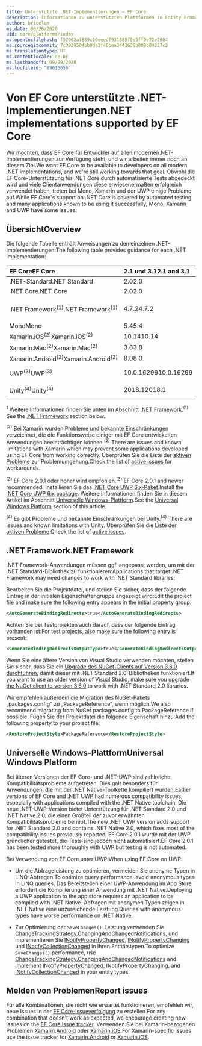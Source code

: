 ```yaml
---
title: Unterstützte .NET-Implementierungen – EF Core
description: Informationen zu unterstützten Plattformen in Entity Framework Core-Versionen
author: bricelam
ms.date: 06/26/2020
uid: core/platforms/index
ms.openlocfilehash: f57002af869c16eeedf931085f5e5ff9e72e2984
ms.sourcegitcommit: 7c3939504bb9da3f46bea3443638b808c04227c2
ms.translationtype: HT
ms.contentlocale: de-DE
ms.lasthandoff: 09/09/2020
ms.locfileid: "89616656"
---
```

# <a name="net-implementations-supported-by-ef-core"></a><span data-ttu-id="d3515-103">Von EF Core unterstützte .NET-Implementierungen</span><span class="sxs-lookup"><span data-stu-id="d3515-103">.NET implementations supported by EF Core</span></span>

<span data-ttu-id="d3515-104">Wir möchten, dass EF Core für Entwickler auf allen modernen.NET-Implementierungen zur Verfügung steht, und wir arbeiten immer noch an diesem Ziel.</span><span class="sxs-lookup"><span data-stu-id="d3515-104">We want EF Core to be available to developers on all modern .NET implementations, and we're still working towards that goal.</span></span> <span data-ttu-id="d3515-105">Obwohl die EF Core-Unterstützung für .NET Core durch automatisierte Tests abgedeckt wird und viele Clientanwendungen diese erwiesenermaßen erfolgreich verwendet haben, treten bei Mono, Xamarin und der UWP einige Probleme auf.</span><span class="sxs-lookup"><span data-stu-id="d3515-105">While EF Core's support on .NET Core is covered by automated testing and many applications known to be using it successfully, Mono, Xamarin and UWP have some issues.</span></span>

## <a name="overview"></a><span data-ttu-id="d3515-106">Übersicht</span><span class="sxs-lookup"><span data-stu-id="d3515-106">Overview</span></span>

<span data-ttu-id="d3515-107">Die folgende Tabelle enthält Anweisungen zu den einzelnen .NET-Implementierungen:</span><span class="sxs-lookup"><span data-stu-id="d3515-107">The following table provides guidance for each .NET implementation:</span></span>

| <span data-ttu-id="d3515-108">EF Core</span><span class="sxs-lookup"><span data-stu-id="d3515-108">EF Core</span></span>                       | <span data-ttu-id="d3515-109">2.1 und 3.1</span><span class="sxs-lookup"><span data-stu-id="d3515-109">2.1 and 3.1</span></span> | <span data-ttu-id="d3515-110">5.0</span><span class="sxs-lookup"><span data-stu-id="d3515-110">5.0</span></span>             |
|:------------------------------|:------------|:----------------|
| <span data-ttu-id="d3515-111">.NET-Standard</span><span class="sxs-lookup"><span data-stu-id="d3515-111">.NET Standard</span></span>                 | <span data-ttu-id="d3515-112">2.0</span><span class="sxs-lookup"><span data-stu-id="d3515-112">2.0</span></span>         | <span data-ttu-id="d3515-113">2.1</span><span class="sxs-lookup"><span data-stu-id="d3515-113">2.1</span></span>             |
| <span data-ttu-id="d3515-114">.NET Core</span><span class="sxs-lookup"><span data-stu-id="d3515-114">.NET Core</span></span>                     | <span data-ttu-id="d3515-115">2.0</span><span class="sxs-lookup"><span data-stu-id="d3515-115">2.0</span></span>         | <span data-ttu-id="d3515-116">3.0</span><span class="sxs-lookup"><span data-stu-id="d3515-116">3.0</span></span>             |
| <span data-ttu-id="d3515-117">.NET Framework<sup>(1)</sup></span><span class="sxs-lookup"><span data-stu-id="d3515-117">.NET Framework<sup>(1)</sup></span></span>  | <span data-ttu-id="d3515-118">4.7.2</span><span class="sxs-lookup"><span data-stu-id="d3515-118">4.7.2</span></span>       | <span data-ttu-id="d3515-119">(Nicht unterstützt)</span><span class="sxs-lookup"><span data-stu-id="d3515-119">(not supported)</span></span> |
| <span data-ttu-id="d3515-120">Mono</span><span class="sxs-lookup"><span data-stu-id="d3515-120">Mono</span></span>                          | <span data-ttu-id="d3515-121">5.4</span><span class="sxs-lookup"><span data-stu-id="d3515-121">5.4</span></span>         | <span data-ttu-id="d3515-122">6.4</span><span class="sxs-lookup"><span data-stu-id="d3515-122">6.4</span></span>             |
| <span data-ttu-id="d3515-123">Xamarin.iOS<sup>(2)</sup></span><span class="sxs-lookup"><span data-stu-id="d3515-123">Xamarin.iOS<sup>(2)</sup></span></span>     | <span data-ttu-id="d3515-124">10.14</span><span class="sxs-lookup"><span data-stu-id="d3515-124">10.14</span></span>       | <span data-ttu-id="d3515-125">12.16</span><span class="sxs-lookup"><span data-stu-id="d3515-125">12.16</span></span>           |
| <span data-ttu-id="d3515-126">Xamarin.Mac<sup>(2)</sup></span><span class="sxs-lookup"><span data-stu-id="d3515-126">Xamarin.Mac<sup>(2)</sup></span></span>     | <span data-ttu-id="d3515-127">3.8</span><span class="sxs-lookup"><span data-stu-id="d3515-127">3.8</span></span>         | <span data-ttu-id="d3515-128">5.16</span><span class="sxs-lookup"><span data-stu-id="d3515-128">5.16</span></span>            |
| <span data-ttu-id="d3515-129">Xamarin.Android<sup>(2)</sup></span><span class="sxs-lookup"><span data-stu-id="d3515-129">Xamarin.Android<sup>(2)</sup></span></span> | <span data-ttu-id="d3515-130">8.0</span><span class="sxs-lookup"><span data-stu-id="d3515-130">8.0</span></span>         | <span data-ttu-id="d3515-131">10.0</span><span class="sxs-lookup"><span data-stu-id="d3515-131">10.0</span></span>            |
| <span data-ttu-id="d3515-132">UWP<sup>(3)</sup></span><span class="sxs-lookup"><span data-stu-id="d3515-132">UWP<sup>(3)</sup></span></span>             | <span data-ttu-id="d3515-133">10.0.16299</span><span class="sxs-lookup"><span data-stu-id="d3515-133">10.0.16299</span></span>  | <span data-ttu-id="d3515-134">Wird nachgeliefert.</span><span class="sxs-lookup"><span data-stu-id="d3515-134">TBD</span></span>             |
| <span data-ttu-id="d3515-135">Unity<sup>(4)</sup></span><span class="sxs-lookup"><span data-stu-id="d3515-135">Unity<sup>(4)</sup></span></span>           | <span data-ttu-id="d3515-136">2018.1</span><span class="sxs-lookup"><span data-stu-id="d3515-136">2018.1</span></span>      | <span data-ttu-id="d3515-137">Wird nachgeliefert.</span><span class="sxs-lookup"><span data-stu-id="d3515-137">TBD</span></span>             |

<span data-ttu-id="d3515-138"><sup>1</sup> Weitere Informationen finden Sie unten im Abschnitt [.NET Framework](#net-framework).</span><span class="sxs-lookup"><span data-stu-id="d3515-138"><sup>(1)</sup> See the [.NET Framework](#net-framework) section below.</span></span>

<span data-ttu-id="d3515-139"><sup>(2)</sup> Bei Xamarin wurden Probleme und bekannte Einschränkungen verzeichnet, die die Funktionsweise einiger mit EF Core entwickelten Anwendungen beeinträchtigen können.</span><span class="sxs-lookup"><span data-stu-id="d3515-139"><sup>(2)</sup> There are issues and known limitations with Xamarin which may prevent some applications developed using EF Core from working correctly.</span></span> <span data-ttu-id="d3515-140">Überprüfen Sie die Liste der [aktiven Probleme](https://github.com/aspnet/entityframeworkCore/issues?q=is%3Aopen+is%3Aissue+label%3Aarea-xamarin) zur Problemumgehung.</span><span class="sxs-lookup"><span data-stu-id="d3515-140">Check the list of [active issues](https://github.com/aspnet/entityframeworkCore/issues?q=is%3Aopen+is%3Aissue+label%3Aarea-xamarin) for workarounds.</span></span>

<span data-ttu-id="d3515-141"><sup>(3)</sup> EF Core 2.0.1 oder höher wird empfohlen.</span><span class="sxs-lookup"><span data-stu-id="d3515-141"><sup>(3)</sup> EF Core 2.0.1 and newer recommended.</span></span> <span data-ttu-id="d3515-142">Installieren Sie das [.NET Core UWP 6.x-Paket](https://www.nuget.org/packages/Microsoft.NETCore.UniversalWindowsPlatform/).</span><span class="sxs-lookup"><span data-stu-id="d3515-142">Install the [.NET Core UWP 6.x package](https://www.nuget.org/packages/Microsoft.NETCore.UniversalWindowsPlatform/).</span></span> <span data-ttu-id="d3515-143">Weitere Informationen finden Sie in diesem Artikel im Abschnitt [Universelle Windows-Plattform](#universal-windows-platform).</span><span class="sxs-lookup"><span data-stu-id="d3515-143">See the [Universal Windows Platform](#universal-windows-platform) section of this article.</span></span>

<span data-ttu-id="d3515-144"><sup>(4)</sup> Es gibt Probleme und bekannte Einschränkungen bei Unity.</span><span class="sxs-lookup"><span data-stu-id="d3515-144"><sup>(4)</sup> There are issues and known limitations with Unity.</span></span> <span data-ttu-id="d3515-145">Überprüfen Sie die Liste der [aktiven Probleme](https://github.com/aspnet/entityframeworkCore/issues?q=is%3Aopen+is%3Aissue+label%3Aarea-unity).</span><span class="sxs-lookup"><span data-stu-id="d3515-145">Check the list of [active issues](https://github.com/aspnet/entityframeworkCore/issues?q=is%3Aopen+is%3Aissue+label%3Aarea-unity).</span></span>

## <a name="net-framework"></a><span data-ttu-id="d3515-146">.NET Framework</span><span class="sxs-lookup"><span data-stu-id="d3515-146">.NET Framework</span></span>

<span data-ttu-id="d3515-147">.NET Framework-Anwendungen müssen ggf. angepasst werden, um mit der .NET Standard-Bibliothek zu funktionieren:</span><span class="sxs-lookup"><span data-stu-id="d3515-147">Applications that target .NET Framework may need changes to work with .NET Standard libraries:</span></span>

<span data-ttu-id="d3515-148">Bearbeiten Sie die Projektdatei, und stellen Sie sicher, dass der folgende Eintrag in der initialen Eigenschaftengruppe angezeigt wird:</span><span class="sxs-lookup"><span data-stu-id="d3515-148">Edit the project file and make sure the following entry appears in the initial property group:</span></span>

``` xml
<AutoGenerateBindingRedirects>true</AutoGenerateBindingRedirects>
```

<span data-ttu-id="d3515-149">Achten Sie bei Testprojekten auch darauf, dass der folgende Eintrag vorhanden ist:</span><span class="sxs-lookup"><span data-stu-id="d3515-149">For test projects, also make sure the following entry is present:</span></span>

``` xml
<GenerateBindingRedirectsOutputType>true</GenerateBindingRedirectsOutputType>
```

<span data-ttu-id="d3515-150">Wenn Sie eine ältere Version von Visual Studio verwenden möchten, stellen Sie sicher, dass Sie ein [Upgrade des NuGet-Clients auf Version 3.6.0 durchführen](https://www.nuget.org/downloads), damit dieser mit .NET Standard 2.0-Bibliotheken funktioniert.</span><span class="sxs-lookup"><span data-stu-id="d3515-150">If you want to use an older version of Visual Studio, make sure you [upgrade the NuGet client to version 3.6.0](https://www.nuget.org/downloads) to work with .NET Standard 2.0 libraries.</span></span>

<span data-ttu-id="d3515-151">Wir empfehlen außerdem die Migration des NuGet-Pakets „packages.config“ zu „PackageReference“, wenn möglich.</span><span class="sxs-lookup"><span data-stu-id="d3515-151">We also recommend migrating from NuGet packages.config to PackageReference if possible.</span></span> <span data-ttu-id="d3515-152">Fügen Sie der Projektdatei die folgende Eigenschaft hinzu:</span><span class="sxs-lookup"><span data-stu-id="d3515-152">Add the following property to your project file:</span></span>

``` xml
<RestoreProjectStyle>PackageReference</RestoreProjectStyle>
```

## <a name="universal-windows-platform"></a><span data-ttu-id="d3515-153">Universelle Windows-Plattform</span><span class="sxs-lookup"><span data-stu-id="d3515-153">Universal Windows Platform</span></span>

<span data-ttu-id="d3515-154">Bei älteren Versionen der EF Core- und .NET-UWP sind zahlreiche Kompatibilitätsprobleme aufgetreten. Dies galt besonders für Anwendungen, die mit der .NET Native-Toolkette kompiliert wurden.</span><span class="sxs-lookup"><span data-stu-id="d3515-154">Earlier versions of EF Core and .NET UWP had numerous compatibility issues, especially with applications compiled with the .NET Native toolchain.</span></span> <span data-ttu-id="d3515-155">Die neue .NET-UWP-Version bietet Unterstützung für .NET Standard 2.0 und .NET Native 2.0, die einen Großteil der zuvor erwähnten Kompatibilitätsprobleme behebt.</span><span class="sxs-lookup"><span data-stu-id="d3515-155">The new .NET UWP version adds support for .NET Standard 2.0 and contains .NET Native 2.0, which fixes most of the compatibility issues previously reported.</span></span> <span data-ttu-id="d3515-156">EF Core 2.0.1 wurde mit der UWP gründlicher getestet, die Tests sind jedoch nicht automatisiert.</span><span class="sxs-lookup"><span data-stu-id="d3515-156">EF Core 2.0.1 has been tested more thoroughly with UWP but testing is not automated.</span></span>

<span data-ttu-id="d3515-157">Bei Verwendung von EF Core unter UWP:</span><span class="sxs-lookup"><span data-stu-id="d3515-157">When using EF Core on UWP:</span></span>

* <span data-ttu-id="d3515-158">Um die Abfrageleistung zu optimieren, vermeiden Sie anonyme Typen in LINQ-Abfragen.</span><span class="sxs-lookup"><span data-stu-id="d3515-158">To optimize query performance, avoid anonymous types in LINQ queries.</span></span> <span data-ttu-id="d3515-159">Das Bereitstellen einer UWP-Anwendung im App Store erfordert die Kompilierung einer Anwendung mit .NET Native.</span><span class="sxs-lookup"><span data-stu-id="d3515-159">Deploying a UWP application to the app store requires an application to be compiled with .NET Native.</span></span> <span data-ttu-id="d3515-160">Abfragen mit anonymen Typen zeigen in .NET Native eine unzureichende Leistung.</span><span class="sxs-lookup"><span data-stu-id="d3515-160">Queries with anonymous types have worse performance on .NET Native.</span></span>

* <span data-ttu-id="d3515-161">Zur Optimierung der `SaveChanges()`-Leistung verwenden Sie [ChangeTrackingStrategy.ChangingAndChangedNotifications](/dotnet/api/microsoft.entityframeworkcore.changetrackingstrategy), und implementieren Sie [INotifyPropertyChanged](https://msdn.microsoft.com/library/system.componentmodel.inotifypropertychanged.aspx), [INotifyPropertyChanging](https://msdn.microsoft.com/library/system.componentmodel.inotifypropertychanging.aspx) und [INotifyCollectionChanged](https://msdn.microsoft.com/library/system.collections.specialized.inotifycollectionchanged.aspx) in Ihren Entitätstypen.</span><span class="sxs-lookup"><span data-stu-id="d3515-161">To optimize `SaveChanges()` performance, use [ChangeTrackingStrategy.ChangingAndChangedNotifications](/dotnet/api/microsoft.entityframeworkcore.changetrackingstrategy) and implement [INotifyPropertyChanged](https://msdn.microsoft.com/library/system.componentmodel.inotifypropertychanged.aspx), [INotifyPropertyChanging](https://msdn.microsoft.com/library/system.componentmodel.inotifypropertychanging.aspx), and [INotifyCollectionChanged](https://msdn.microsoft.com/library/system.collections.specialized.inotifycollectionchanged.aspx) in your entity types.</span></span>

## <a name="report-issues"></a><span data-ttu-id="d3515-162">Melden von Problemen</span><span class="sxs-lookup"><span data-stu-id="d3515-162">Report issues</span></span>

<span data-ttu-id="d3515-163">Für alle Kombinationen, die nicht wie erwartet funktionieren, empfehlen wir, neue Issues in der [EF Core-Issueverfolgung](https://github.com/aspnet/entityframeworkcore/issues/new) zu erstellen.</span><span class="sxs-lookup"><span data-stu-id="d3515-163">For any combination that doesn't work as expected, we encourage creating new issues on the [EF Core issue tracker](https://github.com/aspnet/entityframeworkcore/issues/new).</span></span> <span data-ttu-id="d3515-164">Verwenden Sie bei Xamarin-bezogenen Problemen [Xamarin.Android](https://github.com/xamarin/xamarin-android/issues/new) oder [Xamarin.iOS](https://github.com/xamarin/xamarin-macios/issues/new).</span><span class="sxs-lookup"><span data-stu-id="d3515-164">For Xamarin-specific issues use the issue tracker for [Xamarin.Android](https://github.com/xamarin/xamarin-android/issues/new) or [Xamarin.iOS](https://github.com/xamarin/xamarin-macios/issues/new).</span></span>
